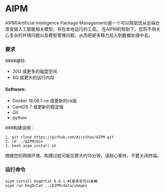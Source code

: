# AIPM

AIPM(Artificial Intelligence Package Management)是一个可以帮助您从远端仓库安装人工智能相关模型，并在本地运行的工具。
在AIPM的帮助下，您将不用关心复杂的环境问题以及模型管理问题，从而把更多精力投入到数据处理中去。


### 要求



####硬件:
- 20G 或更多的磁盘空间
- 8G 或更大的运行内存


#### Software:
- Docker 18.06.1-ce 或更新的ce版
- CentOS 7 或更新的稳定版
- Git
- python 



###构建说明：
``` 
1. git clone https://github.com/Airzihao/AIPM.git
2. cd ../AIPM/bin
3. bash aipm_install.sh 
```
根据您的网络环境，构建过程可能花费大约15分钟，请耐心等待，不要关闭终端。

### 运行命令

```angular2html
aipm install DogOrCat 0.0.1 #t版本号可以省略
aipm run DogOrCat ../AIPM/data/images
```


